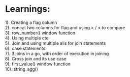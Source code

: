 Learnings:
============================

1). Creating a flag column <br>
2). concat two columns for flag and using > / < to compare <br>
3). row_number() window function<br>
4). Using multiple cte<br>
5). Join and using multiple alis for join statements<br>
6). case statements<br>
7). 3 joins in a go, with order of execution in joining<br>
8). Cross join and its use case<br>
9). first_value() window function<br>
10). string_agg()<br>


